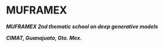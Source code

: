 # MUFRAMEX

***MUFRAMEX 2nd thematic school on deep generative models***

***CIMAT, Guanajuato, Gto. Mex.***